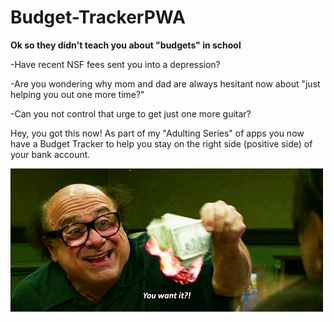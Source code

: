 # Budget-TrackerPWA

**Ok so they didn't teach you about "budgets" in school**

-Have recent NSF fees sent you into a depression?

-Are you wondering why mom and dad are always hesitant now about "just helping you out one more time?"

-Can you not control that urge to get just one more guitar?

Hey, you got this now! 
As part of my "Adulting Series" of apps you now have a Budget Tracker to help you stay on the right side (positive side) of your bank account.

![Image of Budget-TrackerPWA](https://github.com/miadugas/Budget-TrackerPWA/blob/master/public/assets/images/IMG_5866.gif)
